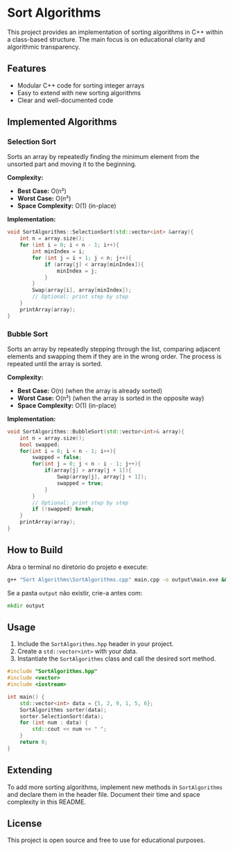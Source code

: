 # Sort Algorithms

This project provides an implementation of sorting algorithms in C++ within a class-based structure. The main focus is on educational clarity and algorithmic transparency.

## Features
- Modular C++ code for sorting integer arrays
- Easy to extend with new sorting algorithms
- Clear and well-documented code

## Implemented Algorithms



### Selection Sort
Sorts an array by repeatedly finding the minimum element from the unsorted part and moving it to the beginning.

**Complexity:**
- **Best Case:** O(n²)
- **Worst Case:** O(n²)
- **Space Complexity:** O(1) (in-place)

**Implementation:**
```cpp
void SortAlgorithms::SelectionSort(std::vector<int> &array){
    int n = array.size();
    for (int i = 0; i < n - 1; i++){
        int minIndex = i;
        for (int j = i + 1; j < n; j++){
            if (array[j] < array[minIndex]){
                minIndex = j;
            }
        }
        Swap(array[i], array[minIndex]);
        // Optional: print step by step
    }
    printArray(array);
}
```

### Bubble Sort
Sorts an array by repeatedly stepping through the list, comparing adjacent elements and swapping them if they are in the wrong order. The process is repeated until the array is sorted.

**Complexity:**
- **Best Case:** O(n) (when the array is already sorted)
- **Worst Case:** O(n²) (when the array is sorted in the opposite way)
- **Space Complexity:** O(1) (in-place)

**Implementation:**
```cpp
void SortAlgorithms::BubbleSort(std::vector<int>& array){
    int n = array.size();
    bool swapped;
    for(int i = 0; i < n - 1; i++){
        swapped = false;
        for(int j = 0; j < n - i - 1; j++){
            if(array[j] > array[j + 1]){
                Swap(array[j], array[j + 1]);
                swapped = true;
            }
        }
        // Optional: print step by step
        if (!swapped) break;
    }
    printArray(array);
}
```


## How to Build

Abra o terminal no diretório do projeto e execute:

```cmd
g++ "Sort Algorithms\SortAlgorithms.cpp" main.cpp -o output\main.exe && output\main.exe
```

Se a pasta `output` não existir, crie-a antes com:

```cmd
mkdir output
```

## Usage

1. Include the `SortAlgorithms.hpp` header in your project.
2. Create a `std::vector<int>` with your data.
3. Instantiate the `SortAlgorithms` class and call the desired sort method.

```cpp
#include "SortAlgorithms.hpp"
#include <vector>
#include <iostream>

int main() {
    std::vector<int> data = {5, 2, 9, 1, 5, 6};
    SortAlgorithms sorter(data);
    sorter.SelectionSort(data);
    for (int num : data) {
        std::cout << num << " ";
    }
    return 0;
}
```

## Extending
To add more sorting algorithms, implement new methods in `SortAlgorithms` and declare them in the header file. Document their time and space complexity in this README.

## License
This project is open source and free to use for educational purposes.

